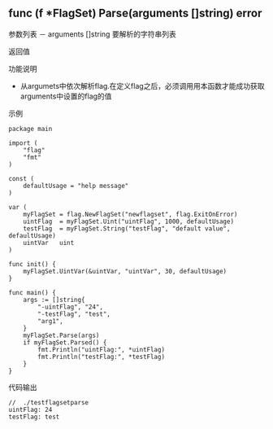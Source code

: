 ## func (f *FlagSet) Parse(arguments []string) error

参数列表
－ arguments []string 要解析的字符串列表

返回值

功能说明
- 从argumets中依次解析flag.在定义flag之后，必须调用用本函数才能成功获取arguments中设置的flag的值 

示例
        
    package main
    
    import (
    	"flag"
    	"fmt"
    )
    
    const (
    	defaultUsage = "help message"
    )
    
    var (
    	myFlagSet = flag.NewFlagSet("newflagset", flag.ExitOnError)
    	uintFlag  = myFlagSet.Uint("uintFlag", 1000, defaultUsage)
    	testFlag  = myFlagSet.String("testFlag", "default value", defaultUsage)
    	uintVar   uint
    )
    
    func init() {
    	myFlagSet.UintVar(&uintVar, "uintVar", 30, defaultUsage)
    }
    
    func main() {
    	args := []string{
    		"-uintFlag", "24",
    		"-testFlag", "test",
    		"arg1",
    	}
    	myFlagSet.Parse(args)
    	if myFlagSet.Parsed() {
    		fmt.Println("uintFlag:", *uintFlag)
    		fmt.Println("testFlag:", *testFlag)
    	}
    }

代码输出
        
    //  ./testflagsetparse                          
    uintFlag: 24
    testFlag: test


